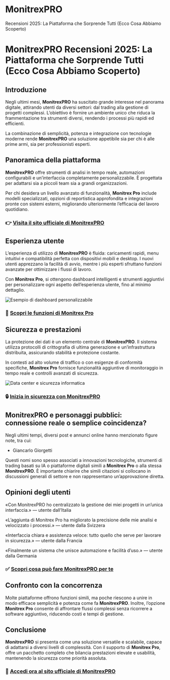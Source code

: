 # MonitrexPRO
Recensioni 2025: La Piattaforma che Sorprende Tutti (Ecco Cosa Abbiamo Scoperto)
# MonitrexPRO Recensioni 2025: La Piattaforma che Sorprende Tutti (Ecco Cosa Abbiamo Scoperto)

## Introduzione
Negli ultimi mesi, **MonitrexPRO** ha suscitato grande interesse nel panorama digitale, attirando utenti da diversi settori: dal trading alla gestione di progetti complessi. L’obiettivo è fornire un ambiente unico che riduca la frammentazione tra strumenti diversi, rendendo i processi più rapidi ed efficienti.  

La combinazione di semplicità, potenza e integrazione con tecnologie moderne rende **MonitrexPRO** una soluzione appetibile sia per chi è alle prime armi, sia per professionisti esperti.

## Panoramica della piattaforma
**MonitrexPRO** offre strumenti di analisi in tempo reale, automazioni configurabili e un’interfaccia completamente personalizzabile. È progettata per adattarsi sia a piccoli team sia a grandi organizzazioni.  

Per chi desidera un livello avanzato di funzionalità, **Monitrex Pro** include modelli specializzati, opzioni di reportistica approfondita e integrazioni pronte con sistemi esterni, migliorando ulteriormente l’efficacia del lavoro quotidiano.

### 👉 **[Visita il sito ufficiale di MonitrexPRO](https://monitrexpro.it)**

## Esperienza utente
L’esperienza di utilizzo di **MonitrexPRO** è fluida: caricamenti rapidi, menu intuitivi e compatibilità perfetta con dispositivi mobili e desktop. I nuovi utenti apprezzano la facilità di avvio, mentre i più esperti sfruttano funzioni avanzate per ottimizzare i flussi di lavoro.  

Con **Monitrex Pro**, si ottengono dashboard intelligenti e strumenti aggiuntivi per personalizzare ogni aspetto dell’esperienza utente, fino al minimo dettaglio.

![Esempio di dashboard personalizzabile](https://www.esprimo.it/wp-content/uploads/2021/12/user-interface.jpeg)

### 🔗 **[Scopri le funzioni di Monitrex Pro](https://monitrexpro.it)**

## Sicurezza e prestazioni
La protezione dei dati è un elemento centrale di **MonitrexPRO**. Il sistema utilizza protocolli di crittografia di ultima generazione e un’infrastruttura distribuita, assicurando stabilità e protezione costante.  

In contesti ad alto volume di traffico o con esigenze di conformità specifiche, **Monitrex Pro** fornisce funzionalità aggiuntive di monitoraggio in tempo reale e controlli avanzati di sicurezza.

![Data center e sicurezza informatica](https://images.unsplash.com/photo-1591696205602-2f950c417cb9?auto=format&fit=crop&w=1170&q=80)

### 🔒 **[Inizia in sicurezza con MonitrexPRO](https://monitrexpro.it)**

## MonitrexPRO e personaggi pubblici: connessione reale o semplice coincidenza?
Negli ultimi tempi, diversi post e annunci online hanno menzionato figure note, tra cui:

- Giancarlo Giorgetti

Questi nomi sono spesso associati a innovazioni tecnologiche, strumenti di trading basati su IA o piattaforme digitali simili a **Monitrex Pro** o alla stessa **MonitrexPRO**. È importante chiarire che simili citazioni si collocano in discussioni generali di settore e non rappresentano un’approvazione diretta.

## Opinioni degli utenti
«Con MonitrexPRO ho centralizzato la gestione dei miei progetti in un’unica interfaccia.» — utente dall’Italia  

«L’aggiunta di Monitrex Pro ha migliorato la precisione delle mie analisi e velocizzato i processi.» — utente dalla Svizzera  

«Interfaccia chiara e assistenza veloce: tutto quello che serve per lavorare in sicurezza.» — utente dalla Francia  

«Finalmente un sistema che unisce automazione e facilità d’uso.» — utente dalla Germania

### ✅ **[Scopri cosa può fare MonitrexPRO per te](https://monitrexpro.it)**

## Confronto con la concorrenza
Molte piattaforme offrono funzioni simili, ma poche riescono a unire in modo efficace semplicità e potenza come fa **MonitrexPRO**. Inoltre, l’opzione **Monitrex Pro** consente di affrontare flussi complessi senza ricorrere a software aggiuntivo, riducendo costi e tempi di gestione.

## Conclusione
**MonitrexPRO** si presenta come una soluzione versatile e scalabile, capace di adattarsi a diversi livelli di complessità. Con il supporto di **Monitrex Pro**, offre un pacchetto completo che bilancia prestazioni elevate e usabilità, mantenendo la sicurezza come priorità assoluta.

### 🚀 **[Accedi ora al sito ufficiale di MonitrexPRO](https://monitrexpro.it)**
